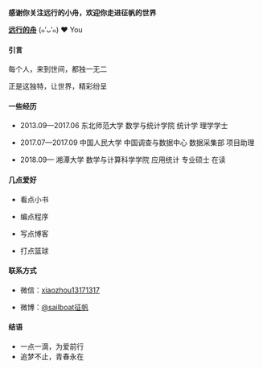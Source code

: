**感谢你关注远行的小舟，欢迎你走进征帆的世界**

[**远行的舟**](https://www.longzf.com) (๑′ᴗ‵๑)  ❤ You



#### 引言

每个人，来到世间，都独一无二

正是这独特，让世界，精彩纷呈



#### 一些经历

* 2013.09—2017.06 东北师范大学 数学与统计学院 统计学 理学学士

* 2017.07—2017.09 中国人民大学 中国调查与数据中心 数据采集部 项目助理

* 2018.09—               湘潭大学 数学与计算科学学院 应用统计 专业硕士 在读

  

#### 几点爱好

* 看点小书

* 编点程序

* 写点博客

* 打点篮球

  

#### 联系方式

* 微信：[xiaozhou13171317](https://www.longzf.com/assets/img/about_me/wechat.jpg)

* 微博：[@sailboat征帆](https://weibo.com/u/3167301301?refer_flag=1001030102_&is_hot=1)

  

#### 结语

* 一点一滴，为爱前行
* 追梦不止，青春永在